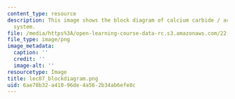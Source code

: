 ```yaml
---
content_type: resource
description: This image shows the block diagram of calcium carbide / acetylene heating
  system.
file: /media/https%3A/open-learning-course-data-rc.s3.amazonaws.com/22-033-nuclear-systems-design-project-fall-2011/6ae78b32a41096de4a562b34ab6efe8c_lec07_blockdiagram.png
file_type: image/png
image_metadata:
  caption: ''
  credit: ''
  image-alt: ''
resourcetype: Image
title: lec07_blockdiagram.png
uid: 6ae78b32-a410-96de-4a56-2b34ab6efe8c
---
```

